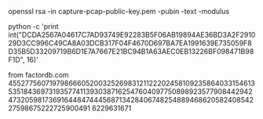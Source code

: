 openssl rsa -in capture-pcap-public-key.pem -pubin -text -modulus

python -c 'print int("DCDA2567A04617C7AD93749E92283B5F06AB19894AE36BD3A2F291029D3CC996C49CA8A03DCB317F04F4670D697BA7EA1991639E735059F8D35B5D33209719B6D1E7A7667E21BC94B1A63AEC0EB13226BF098471B98F1D", 16)'

from factordb.com
45527756071979866605200325269831211222024581092358640331546135351843697319357741139303871625476040977508989235779084429424732059817369164484744456871342840674825488946862058240854227598675222725900491
6229631671

